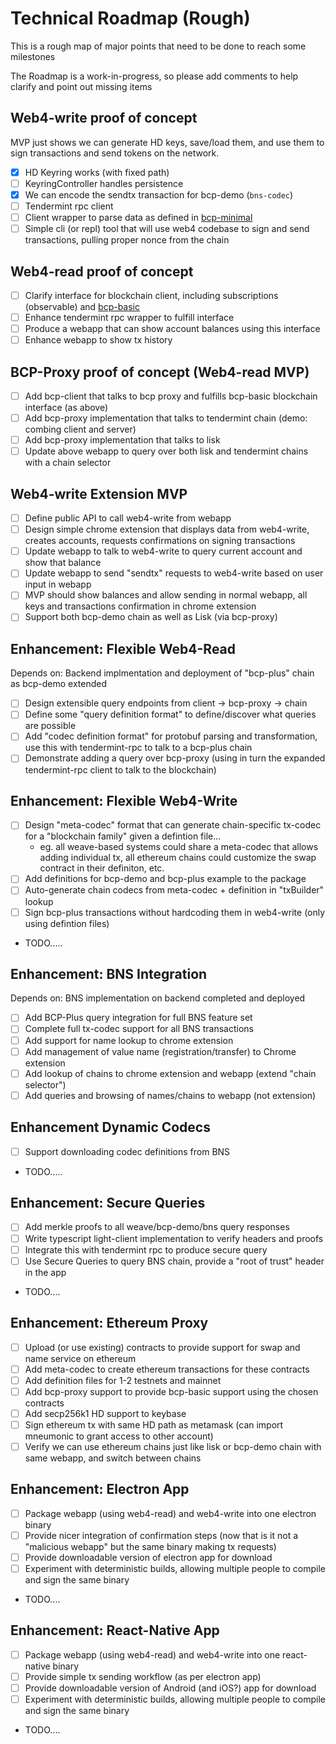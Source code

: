 # Technical Roadmap (Rough)

This is a rough map of major points that need to be done to reach
some milestones

The Roadmap is a work-in-progress, so please add comments to help clarify and point out missing items

## Web4-write proof of concept

MVP just shows we can generate HD keys, save/load them, and use them to sign transactions and send tokens on the network.

- [x] HD Keyring works (with fixed path)
- [ ] KeyringController handles persistence
- [x] We can encode the sendtx transaction for bcp-demo (`bns-codec`)
- [ ] Tendermint rpc client
- [ ] Client wrapper to parse data as defined in [bcp-minimal](https://github.com/iov-one/bcp-spec/blob/master/library/web4/rpc/README.md#bcp-minimal)
- [ ] Simple cli (or repl) tool that will use web4 codebase to sign and send transactions, pulling proper nonce from the chain

## Web4-read proof of concept

- [ ] Clarify interface for blockchain client, including subscriptions (observable) and [bcp-basic](https://github.com/iov-one/bcp-spec/blob/master/library/web4/rpc/README.md#bcp-basic) 
- [ ] Enhance tendermint rpc wrapper to fulfill interface
- [ ] Produce a webapp that can show account balances using this interface
- [ ] Enhance webapp to show tx history

## BCP-Proxy proof of concept (Web4-read MVP)

- [ ] Add bcp-client that talks to bcp proxy and fulfills bcp-basic blockchain interface (as above)
- [ ] Add bcp-proxy implementation that talks to tendermint chain (demo: combing client and server)
- [ ] Add bcp-proxy implementation that talks to lisk
- [ ] Update above webapp to query over both lisk and tendermint chains with a chain selector

## Web4-write Extension MVP

- [ ] Define public API to call web4-write from webapp
- [ ] Design simple chrome extension that displays data from web4-write, creates accounts, requests confirmations on signing transactions
- [ ] Update webapp to talk to web4-write to query current account and show that balance
- [ ] Update webapp to send "sendtx" requests to web4-write based on user input in webapp
- [ ] MVP should show balances and allow sending in normal webapp, all keys and transactions confirmation in chrome extension
- [ ] Support both bcp-demo chain as well as Lisk (via bcp-proxy)

## Enhancement: Flexible Web4-Read
Depends on: Backend implmentation and deployment of "bcp-plus" chain as bcp-demo extended

- [ ] Design extensible query endpoints from client -> bcp-proxy -> chain
- [ ] Define some "query definition format" to define/discover what queries are possible
- [ ] Add "codec definition format" for protobuf parsing and transformation, use this with tendermint-rpc to talk to a bcp-plus chain 
- [ ] Demonstrate adding a query over bcp-proxy (using in turn the expanded tendermint-rpc client to talk to the blockchain)

## Enhancement: Flexible Web4-Write

- [ ] Design "meta-codec" format that can generate chain-specific tx-codec for a "blockchain family" given a defintion file...
  - eg. all weave-based systems could share a meta-codec that allows adding individual tx, all ethereum chains could customize the swap contract in their definiton, etc.
- [ ] Add definitions for bcp-demo and bcp-plus example to the package
- [ ] Auto-generate chain codecs from meta-codec + definition in "txBuilder" lookup
- [ ] Sign bcp-plus transactions without hardcoding them in web4-write (only using defintion files)
- TODO.....

## Enhancement: BNS Integration
Depends on: BNS implementation on backend completed and deployed

- [ ] Add BCP-Plus query integration for full BNS feature set
- [ ] Complete full tx-codec support for all BNS transactions
- [ ] Add support for name lookup to chrome extension
- [ ] Add management of value name (registration/transfer) to Chrome extension
- [ ] Add lookup of chains to chrome extension and webapp (extend "chain selector")
- [ ] Add queries and browsing of names/chains to webapp (not extension)

## Enhancement Dynamic Codecs

- [ ] Support downloading codec definitions from BNS
- TODO.....

## Enhancement: Secure Queries

- [ ] Add merkle proofs to all weave/bcp-demo/bns query responses
- [ ] Write typescript light-client implementation to verify headers and proofs
- [ ] Integrate this with tendermint rpc to produce secure query
- [ ] Use Secure Queries to query BNS chain, provide a "root of trust" header in the app
- TODO....

## Enhancement: Ethereum Proxy

- [ ] Upload (or use existing) contracts to provide support for swap and name service on ethereum
- [ ] Add meta-codec to create ethereum transactions for these contracts
- [ ] Add definition files for 1-2 testnets and mainnet
- [ ] Add bcp-proxy support to provide bcp-basic support using the chosen contracts
- [ ] Add secp256k1 HD support to keybase
- [ ] Sign ethereum tx with same HD path as metamask (can import mneumonic to grant access to other account)
- [ ] Verify we can use ethereum chains just like lisk or bcp-demo chain with same webapp, and switch between chains

## Enhancement: Electron App

- [ ] Package webapp (using web4-read) and web4-write into one electron binary
- [ ] Provide nicer integration of confirmation steps (now that is it not a "malicious webapp" but the same binary making tx requests)
- [ ] Provide downloadable version of electron app for download
- [ ] Experiment with deterministic builds, allowing multiple people to compile and sign the same binary
- TODO....

## Enhancement: React-Native App

- [ ] Package webapp (using web4-read) and web4-write into one react-native binary
- [ ] Provide simple tx sending workflow (as per electron app)
- [ ] Provide downloadable version of Android (and iOS?) app for download
- [ ] Experiment with deterministic builds, allowing multiple people to compile and sign the same binary
- TODO....